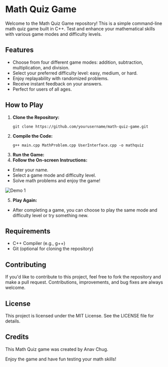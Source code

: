 # Math Quiz Game

Welcome to the Math Quiz Game repository! This is a simple command-line math quiz game built in C++. Test and enhance your mathematical skills with various game modes and difficulty levels.

## Features

- Choose from four different game modes: addition, subtraction, multiplication, and division.
- Select your preferred difficulty level: easy, medium, or hard.
- Enjoy replayability with randomized problems.
- Receive instant feedback on your answers.
- Perfect for users of all ages.

## How to Play

1. **Clone the Repository:**
    ```shell
    git clone https://github.com/yourusername/math-quiz-game.git

2. **Compile the Code:**
    ```shell
    g++ main.cpp MathProblem.cpp UserInterface.cpp -o mathquiz

3. **Run the Game:**
4. **Follow the On-screen Instructions:**
- Enter your name.
- Select a game mode and difficulty level.
- Solve math problems and enjoy the game!

![Demo 1](https://github.com/anavchug/math-quiz-game/assets/72577896/55b7d85d-5dd7-46c2-9f0a-0bebf4aebca1)

5. **Play Again:**
- After completing a game, you can choose to play the same mode and difficulty level or try something new.

## Requirements

- C++ Compiler (e.g., g++)
- Git (optional for cloning the repository)

## Contributing
If you'd like to contribute to this project, feel free to fork the repository and make a pull request. Contributions, improvements, and bug fixes are always welcome.

## License
This project is licensed under the MIT License. See the LICENSE file for details.

## Credits
This Math Quiz game was created by Anav Chug.

Enjoy the game and have fun testing your math skills!



